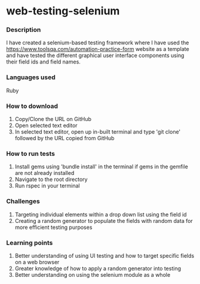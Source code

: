 # web-testing-selenium

### Description
I have created a selenium-based testing framework where I have used the https://www.toolsqa.com/automation-practice-form website as a template and have tested the different graphical user interface components using their field ids and field names. 

### Languages used
Ruby

### How to download
1. Copy/Clone the URL on GitHub
2. Open selected text editor
3. In selected text editor, open up in-built terminal and type 'git clone' followed by the URL copied from GitHub 

### How to run tests
1. Install gems using 'bundle install' in the terminal if gems in the gemfile are not already installed
2. Navigate to the root directory
3. Run rspec in your terminal 

### Challenges
1. Targeting individual elements within a drop down list using the field id
2. Creating a random generator to populate the fields with random data for more efficient testing purposes

### Learning points
1. Better understanding of using UI testing and how to target specific fields on a web browser
2. Greater knowledge of how to apply a random generator into testing
3. Better understanding on using the selenium module as a whole 

